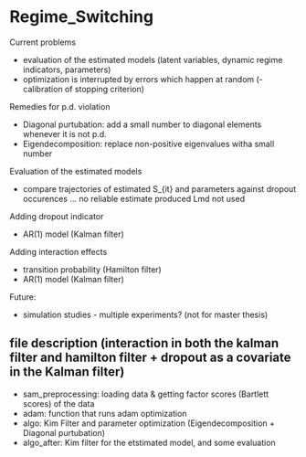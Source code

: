 # Regime_Switching

Current problems
- evaluation of the estimated models (latent variables, dynamic regime indicators, parameters)
- optimization is interrupted by errors which happen at random
(- calibration of stopping criterion)

Remedies for p.d. violation
- Diagonal purtubation: add a small number to diagonal elements whenever it is not p.d.
- Eigendecomposition: replace non-positive eigenvalues witha small number 

Evaluation of the estimated models
- compare trajectories of estimated S_{it} and parameters against dropout occurences
... no reliable estimate produced
Lmd not used

Adding dropout indicator
- AR(1) model (Kalman filter)

Adding interaction effects
- transition probability (Hamilton filter)
- AR(1) model (Kalman filter)

Future:
- simulation studies - multiple experiments? (not for master thesis)

## file description (interaction in both the kalman filter and hamilton filter + dropout as a covariate in the Kalman filter)
- sam_preprocessing: loading data & getting factor scores (Bartlett scores) of the data
- adam: function that runs adam optimization
- algo: Kim Filter and parameter optimization (Eigendecomposition + Diagonal purtubation)
- algo_after: Kim filter for the etstimated model, and some evaluation